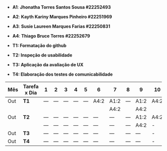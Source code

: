 
- **A1**: **Jhonatha Torres Santos Sousa #22252493**
- **A2**: **Kayth Kariny Marques Pinheiro #22251969**
- **A3**: **Susie Laureen Marques Farias #22250831**
- **A4**: **Thiago Bruce Torres #22252679**

- **T1: Formatação do github**
- **T2: Inspeção de usabilidade**
- **T3: Aplicação da avaliação de UX**
- **T4: Elaboração dos testes de comunicabilidade**

| Mês | Tarefa x Dia | 1    | 2    | 3    | 4    | 5    | 6    | 7    | 8    | 9    | 10   | 11   | 12   | 13   | 14   | 15   | 
|-----|--------------|------|------|------|------|------|------|------|------|------|------|------|------|------|------|------|
| Out | **T1**       | —    | —    | —    | —    | —    | A4:2 | A1:2 | —    | A1:2 | A4:2 |  A3:2|  -   |   -  | -    | -    |
|     |              |      |      |      |      |      |      | A4:2 |      | A4:2 |      |      |      |      |      | -    |
| Out | **T2**       | —    | —    | —    | —    | —    | —    | —    | —    | A1:2 | A4:2 |   -  |   -  |   -  | -    | -    |
|     |              | —    | —    | —    | —    | —    | —    | —    | —    | A4:2 | -    |  -   |   -  |   -  | -    | -    |
| Out | **T3**       | —    | —    | —    | —    | —    | —    | —    | —    | —    | -    |  -   |   -  |   -  | -    | -    |
| Out | **T4**       | —    | —    | —    | —    | —    | —    | —    | —    | —    | -    |  -   |   -  |   -  |   -  | -    |


